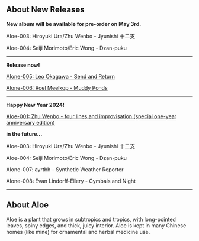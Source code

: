 ## About New Releases

**New album will be available for pre-order on May 3rd.**

Aloe-003: Hiroyuki Ura/Zhu Wenbo - Jyunishi 十二支

Aloe-004: Seiji Morimoto/Eric Wong - Dzan-puku[](https://aloerecords.bandcamp.com/album/muddy-ponds)[](https://aloerecords.bandcamp.com/album/muddy-ponds)

- - -

**Release now!** 

[Alone-005: Leo Okagawa - Send and Return](https://aloerecords.bandcamp.com/album/send-and-return)

[Alone-006: Roel Meelkop - Muddy Ponds](https://aloerecords.bandcamp.com/album/muddy-ponds)

- - -

**Happy New Year 2024!**

[Aloe-001: Zhu Wenbo - four lines and improvisation (special one-year anniversary edition)](https://aloerecords.bandcamp.com/album/four-lines-and-improvisation)

**in the future...**

Aloe-003: Hiroyuki Ura/Zhu Wenbo - Jyunishi 十二支

Aloe-004: Seiji Morimoto/Eric Wong - Dzan-puku

Alone-007: ayrtbh - Synthetic Weather Reporter

Alone-008: Evan Lindorff-Ellery - Cymbals and Night

- - -

## About Aloe

Aloe is a plant that grows in subtropics and tropics, with long-pointed leaves, spiny edges, and thick, juicy interior. Aloe is kept in many Chinese homes (like mine) for ornamental and herbal medicine use.
